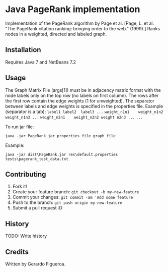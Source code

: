 # Java PageRank implementation

Implementation of the PageRank algorithm by Page et al.
[Page, L. et al. "The PageRank citation ranking: bringing order to the web." (1999).]
Ranks nodes in a weighted, directed and labeled graph.

## Installation

Requires Java 7 and NetBeans 7.2

## Usage

The Graph Matrix File (args[1]) must be in adjacency matrix format
with the node labels only on the top row (no labels on first column).
The rows after the first row contain the edge weights (1 for unweighted).
The separator between labels and edge weights is specified in the properties file.
Example (separator is a tab):
`label1	label2	label3 ...`
`weight_n1n1	weight_n1n2	weight_n1n3 ...`
`weight_n2n1	weight_n2n2	weight n2n3 ...`
`...`

To run jar file:

`java -jar PageRank.jar properties_file graph_file`

Example:

`java -jar dist\PageRank.jar res\default.properties tests\pagerank_test_data.txt`

## Contributing

1. Fork it!
2. Create your feature branch: `git checkout -b my-new-feature`
3. Commit your changes: `git commit -am 'Add some feature'`
4. Push to the branch: `git push origin my-new-feature`
5. Submit a pull request :D

## History

TODO: Write history

## Credits
Written by Gerardo Figueroa.